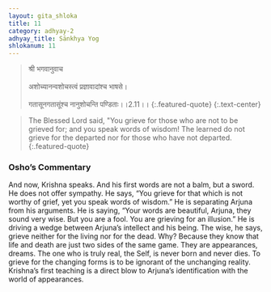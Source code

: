 ```yaml
---
layout: gita_shloka
title: 11
category: adhyay-2
adhyay_title: Sānkhya Yog
shlokanum: 11
---
```


> श्री भगवानुवाच<br><br>अशोच्यानन्वशोचस्त्वं प्रज्ञावादांश्च भाषसे।<br><br>गतासूनगतासूंश्च नानुशोचन्ति पण्डिताः।।2.11।।
{:.featured-quote}
{:.text-center}

> The Blessed Lord said, "You grieve for those who are not to be grieved for; and you speak words of wisdom! The learned do not grieve for the departed nor for those who have not departed.
{:.featured-quote}

### Osho’s Commentary
And now, Krishna speaks. And his first words are not a balm, but a sword. He does not offer sympathy. He says, “You grieve for that which is not worthy of grief, yet you speak words of wisdom.”
He is separating Arjuna from his arguments. He is saying, “Your words are beautiful, Arjuna, they sound very wise. But you are a fool. You are grieving for an illusion.” He is driving a wedge between Arjuna’s intellect and his being.
The wise, he says, grieve neither for the living nor for the dead. Why? Because they know that life and death are just two sides of the same game. They are appearances, dreams. The one who is truly real, the Self, is never born and never dies. To grieve for the changing forms is to be ignorant of the unchanging reality. Krishna’s first teaching is a direct blow to Arjuna’s identification with the world of appearances.
